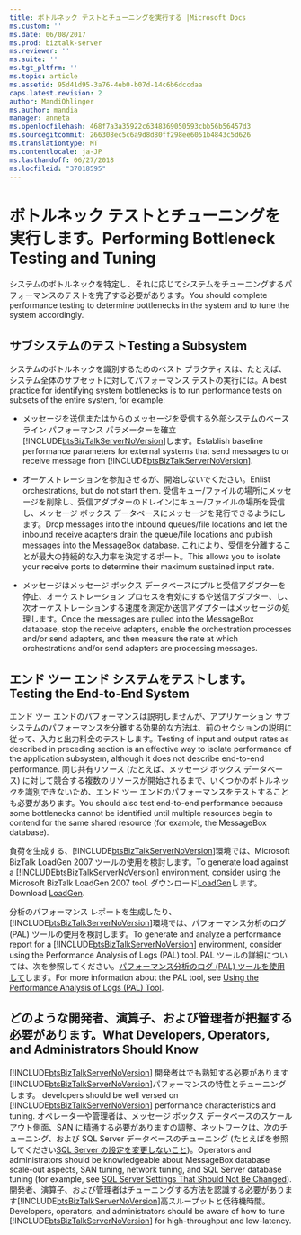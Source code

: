 ```yaml
---
title: ボトルネック テストとチューニングを実行する |Microsoft Docs
ms.custom: ''
ms.date: 06/08/2017
ms.prod: biztalk-server
ms.reviewer: ''
ms.suite: ''
ms.tgt_pltfrm: ''
ms.topic: article
ms.assetid: 95d41d95-3a76-4eb0-b07d-14c6b6dccdaa
caps.latest.revision: 2
author: MandiOhlinger
ms.author: mandia
manager: anneta
ms.openlocfilehash: 468f7a3a35922c6348369050593cbb56b56457d3
ms.sourcegitcommit: 266308ec5c6a9d8d80ff298ee6051b4843c5d626
ms.translationtype: MT
ms.contentlocale: ja-JP
ms.lasthandoff: 06/27/2018
ms.locfileid: "37018595"
---
```

# <a name="performing-bottleneck-testing-and-tuning"></a><span data-ttu-id="7c398-102">ボトルネック テストとチューニングを実行します。</span><span class="sxs-lookup"><span data-stu-id="7c398-102">Performing Bottleneck Testing and Tuning</span></span>
<span data-ttu-id="7c398-103">システムのボトルネックを特定し、それに応じてシステムをチューニングするパフォーマンスのテストを完了する必要があります。</span><span class="sxs-lookup"><span data-stu-id="7c398-103">You should complete performance testing to determine bottlenecks in the system and to tune the system accordingly.</span></span>  
  
## <a name="testing-a-subsystem"></a><span data-ttu-id="7c398-104">サブシステムのテスト</span><span class="sxs-lookup"><span data-stu-id="7c398-104">Testing a Subsystem</span></span>  
 <span data-ttu-id="7c398-105">システムのボトルネックを識別するためのベスト プラクティスは、たとえば、システム全体のサブセットに対してパフォーマンス テストの実行には。</span><span class="sxs-lookup"><span data-stu-id="7c398-105">A best practice for identifying system bottlenecks is to run performance tests on subsets of the entire system, for example:</span></span>  
  
- <span data-ttu-id="7c398-106">メッセージを送信またはからのメッセージを受信する外部システムのベースライン パフォーマンス パラメーターを確立[!INCLUDE[btsBizTalkServerNoVersion](../includes/btsbiztalkservernoversion-md.md)]します。</span><span class="sxs-lookup"><span data-stu-id="7c398-106">Establish baseline performance parameters for external systems that send messages to or receive message from [!INCLUDE[btsBizTalkServerNoVersion](../includes/btsbiztalkservernoversion-md.md)].</span></span>  
  
- <span data-ttu-id="7c398-107">オーケストレーションを参加させるが、開始しないでください。</span><span class="sxs-lookup"><span data-stu-id="7c398-107">Enlist orchestrations, but do not start them.</span></span> <span data-ttu-id="7c398-108">受信キュー/ファイルの場所にメッセージを削除し、受信アダプターのドレインにキュー/ファイルの場所を受信し、メッセージ ボックス データベースにメッセージを発行できるようにします。</span><span class="sxs-lookup"><span data-stu-id="7c398-108">Drop messages into the inbound queues/file locations and let the inbound receive adapters drain the queue/file locations and publish messages into the MessageBox database.</span></span> <span data-ttu-id="7c398-109">これにより、受信を分離することが最大の持続的な入力率を決定するポート。</span><span class="sxs-lookup"><span data-stu-id="7c398-109">This allows you to isolate your receive ports to determine their maximum sustained input rate.</span></span>  
  
- <span data-ttu-id="7c398-110">メッセージはメッセージ ボックス データベースにプルと受信アダプターを停止、オーケストレーション プロセスを有効にするや送信アダプター、し、次オーケストレーションする速度を測定か送信アダプターはメッセージの処理します。</span><span class="sxs-lookup"><span data-stu-id="7c398-110">Once the messages are pulled into the MessageBox database, stop the receive adapters, enable the orchestration processes and/or send adapters, and then measure the rate at which orchestrations and/or send adapters are processing messages.</span></span>  
  
## <a name="testing-the-end-to-end-system"></a><span data-ttu-id="7c398-111">エンド ツー エンド システムをテストします。</span><span class="sxs-lookup"><span data-stu-id="7c398-111">Testing the End-to-End System</span></span>  
 <span data-ttu-id="7c398-112">エンド ツー エンドのパフォーマンスは説明しませんが、アプリケーション サブシステムのパフォーマンスを分離する効果的な方法は、前のセクションの説明に従って、入力と出力料金のテストします。</span><span class="sxs-lookup"><span data-stu-id="7c398-112">Testing of input and output rates as described in preceding section is an effective way to isolate performance of the application subsystem, although it does not describe end-to-end performance.</span></span> <span data-ttu-id="7c398-113">同じ共有リソース (たとえば、メッセージ ボックス データベース) に対して競合する複数のリソースが開始されるまで、いくつかのボトルネックを識別できないため、エンド ツー エンドのパフォーマンスをテストすることも必要があります。</span><span class="sxs-lookup"><span data-stu-id="7c398-113">You should also test end-to-end performance because some bottlenecks cannot be identified until multiple resources begin to contend for the same shared resource (for example, the MessageBox database).</span></span>  
  
 <span data-ttu-id="7c398-114">負荷を生成する、[!INCLUDE[btsBizTalkServerNoVersion](../includes/btsbiztalkservernoversion-md.md)]環境では、Microsoft BizTalk LoadGen 2007 ツールの使用を検討します。</span><span class="sxs-lookup"><span data-stu-id="7c398-114">To generate load against a [!INCLUDE[btsBizTalkServerNoVersion](../includes/btsbiztalkservernoversion-md.md)] environment, consider using the Microsoft BizTalk LoadGen 2007 tool.</span></span> <span data-ttu-id="7c398-115">ダウンロード[LoadGen](https://www.microsoft.com/download/details.aspx?id=14925)します。</span><span class="sxs-lookup"><span data-stu-id="7c398-115">Download [LoadGen](https://www.microsoft.com/download/details.aspx?id=14925).</span></span>  
  
 <span data-ttu-id="7c398-116">分析のパフォーマンス レポートを生成したり、[!INCLUDE[btsBizTalkServerNoVersion](../includes/btsbiztalkservernoversion-md.md)]環境では、パフォーマンス分析のログ (PAL) ツールの使用を検討します。</span><span class="sxs-lookup"><span data-stu-id="7c398-116">To generate and analyze a performance report for a [!INCLUDE[btsBizTalkServerNoVersion](../includes/btsbiztalkservernoversion-md.md)] environment, consider using the Performance Analysis of Logs (PAL) tool.</span></span> <span data-ttu-id="7c398-117">PAL ツールの詳細については、次を参照してください。[パフォーマンス分析のログ (PAL) ツールを使用して](../technical-guides/using-the-performance-analysis-of-logs-pal-tool.md)します。</span><span class="sxs-lookup"><span data-stu-id="7c398-117">For more information about the PAL tool, see [Using the Performance Analysis of Logs (PAL) Tool](../technical-guides/using-the-performance-analysis-of-logs-pal-tool.md).</span></span>  
  
## <a name="what-developers-operators-and-administrators-should-know"></a><span data-ttu-id="7c398-118">どのような開発者、演算子、および管理者が把握する必要があります。</span><span class="sxs-lookup"><span data-stu-id="7c398-118">What Developers, Operators, and Administrators Should Know</span></span>  
 [!INCLUDE[btsBizTalkServerNoVersion](../includes/btsbiztalkservernoversion-md.md)]<span data-ttu-id="7c398-119"> 開発者はでも熟知する必要があります[!INCLUDE[btsBizTalkServerNoVersion](../includes/btsbiztalkservernoversion-md.md)]パフォーマンスの特性とチューニングします。</span><span class="sxs-lookup"><span data-stu-id="7c398-119"> developers should be well versed on [!INCLUDE[btsBizTalkServerNoVersion](../includes/btsbiztalkservernoversion-md.md)] performance characteristics and tuning.</span></span> <span data-ttu-id="7c398-120">オペレーターや管理者は、メッセージ ボックス データベースのスケール アウト側面、SAN に精通する必要がありますの調整、ネットワークは、次のチューニング、および SQL Server データベースのチューニング (たとえばを参照してください[SQL Server の設定を変更しないこと](../technical-guides/sql-server-settings-that-should-not-be-changed.md))。</span><span class="sxs-lookup"><span data-stu-id="7c398-120">Operators and administrators should be knowledgeable about MessageBox database scale-out aspects, SAN tuning, network tuning, and SQL Server database tuning (for example, see [SQL Server Settings That Should Not Be Changed](../technical-guides/sql-server-settings-that-should-not-be-changed.md)).</span></span> <span data-ttu-id="7c398-121">開発者、演算子、および管理者はチューニングする方法を認識する必要があります[!INCLUDE[btsBizTalkServerNoVersion](../includes/btsbiztalkservernoversion-md.md)]高スループットと低待機時間。</span><span class="sxs-lookup"><span data-stu-id="7c398-121">Developers, operators, and administrators should be aware of how to tune [!INCLUDE[btsBizTalkServerNoVersion](../includes/btsbiztalkservernoversion-md.md)] for high-throughput and low-latency.</span></span>